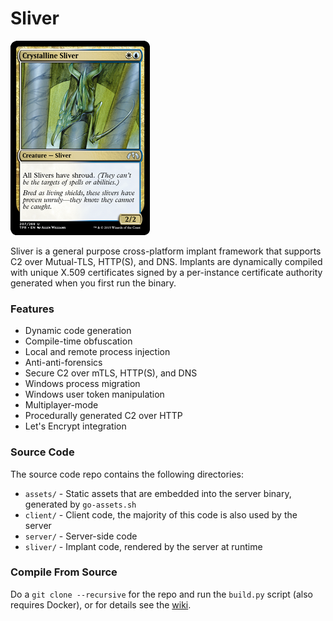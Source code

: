 Sliver
======

![Sliver](/sliver/sliver.jpeg)

Sliver is a general purpose cross-platform implant framework that supports C2 over Mutual-TLS, HTTP(S), and DNS. Implants are dynamically compiled with unique X.509 certificates signed by a per-instance certificate authority generated when you first run the binary.

### Features

 * Dynamic code generation
 * Compile-time obfuscation
 * Local and remote process injection
 * Anti-anti-forensics
 * Secure C2 over mTLS, HTTP(S), and DNS
 * Windows process migration
 * Windows user token manipulation
 * Multiplayer-mode
 * Procedurally generated C2 over HTTP
 * Let's Encrypt integration

### Source Code

The source code repo contains the following directories:

 * `assets/` - Static assets that are embedded into the server binary, generated by `go-assets.sh`
 * `client/` - Client code, the majority of this code is also used by the server
 * `server/` - Server-side code
 * `sliver/` - Implant code, rendered by the server at runtime

### Compile From Source

Do a `git clone --recursive` for the repo and run the `build.py` script (also requires Docker), or for details see the [wiki](https://github.com/BishopFox/sliver/wiki/Compile-From-Source).